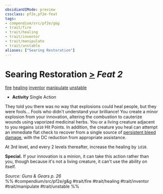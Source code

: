```yaml
---
obsidianUIMode: preview
cssclass: pf2e,pf2e-feat
tags:
- compendium/src/pf2e/g&g
- trait/fire
- trait/healing
- trait/inventor
- trait/manipulate
- trait/unstable
aliases: ["Searing Restoration"]
---
```

# Searing Restoration  [>](../../rules/core-rulebook/chapter-9-playing-the-game.md#Actions "Single Action") *Feat 2*  
[fire](../../rules/traits/fire.md)  [healing](../../rules/traits/healing.md)  [inventor](../../rules/traits/inventor-g-g.md)  [manipulate](../../rules/traits/manipulate.md)  [unstable](../../rules/traits/unstable-g-g.md)  

- **Activity** Single Action

They told you there was no way that explosions could heal people, but they were fools... Fools who didn't understand your brilliance! You create a minor explosion from your innovation, altering the combustion to cauterize wounds using vaporized medicinal herbs. You or a living creature adjacent to you regains `1d10` Hit Points. In addition, the creature you heal can attempt an immediate flat check to recover from a single source of [persistent bleed damage](../../rules/conditions.md#Persistent%20Damage), with the DC reduction from appropriate assistance.

At 3rd level, and every 2 levels thereafter, increase the healing by `1d10`.

**Special.** If your innovation is a minion, it can take this action rather than you, though because it's not a living creature, it can't use the ability on itself.

*Source: Guns & Gears p. 26*  
%% #compendium/src/pf2e/g&g #trait/fire #trait/healing #trait/inventor #trait/manipulate #trait/unstable %%